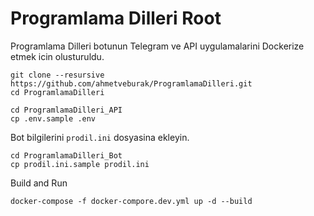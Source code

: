 # Programlama Dilleri Root

Programlama Dilleri botunun Telegram ve API uygulamalarini Dockerize etmek icin olusturuldu. 
```shell
git clone --resursive https://github.com/ahmetveburak/ProgramlamaDilleri.git
cd ProgramlamaDilleri
```

```shell
cd ProgramlamaDilleri_API
cp .env.sample .env
```

Bot bilgilerini `prodil.ini` dosyasina ekleyin.
```shell
cd ProgramlamaDilleri_Bot
cp prodil.ini.sample prodil.ini
```

Build and Run
```shell
docker-compose -f docker-compore.dev.yml up -d --build
```